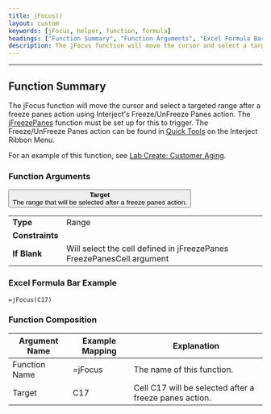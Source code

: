 ```yaml
---
title: jFocus()
layout: custom
keywords: [jFocus, helper, function, formula]
headings: ["Function Summary", "Function Arguments", "Excel Formula Bar Example", "Function Composition"]
description: The jFocus function will move the cursor and select a targeted range after a freeze panes action using Interject's Freeze/UnFreeze Panes action.
---
```

* * *

##  Function Summary

The jFocus function will move the cursor and select a targeted range after a freeze panes action using Interject's Freeze/UnFreeze Panes action. The [jFreezePanes](/wIndex/jFreezePanes.html) function must be set up for this to trigger. The Freeze/UnFreeze Panes action can be found in [Quick Tools](/wGetStarted/Interject-Ribbon-Menu-Items.html#quick-tools) on the Interject Ribbon Menu.

For an example of this function, see [Lab Create: Customer Aging](/wGetStarted/L-Create-CustomerAging.html).

###  Function Arguments

<button class="collapsible-parameter">**Target**<br>The range that will be selected after a freeze panes action.</button>
<div markdown="1" class="panel-parameter">
<table>
  <tbody>
    <tr>
		<td class="pph"><b>Type</b></td>
		<td>Range</td>
    </tr>
    <tr>
		<td class="pph"><b>Constraints</b></td>
		<td></td>
    </tr>
    <tr>
		<td class="pph"><b>If Blank</b></td>
		<td>Will select the cell defined in jFreezePanes FreezePanesCell argument</td>
    </tr>
  </tbody>
</table>
</div>

###  Excel Formula Bar Example

```Excel
=jFocus(C17)
```

###  Function Composition

| Argument Name  |  Example Mapping  |  Explanation   |  
|------|------|------|
|  Function Name  |  =jFocus  |  The name of this function.  |  
|  Target  |  C17  |  Cell C17 will be selected after a freeze panes action.  |  
